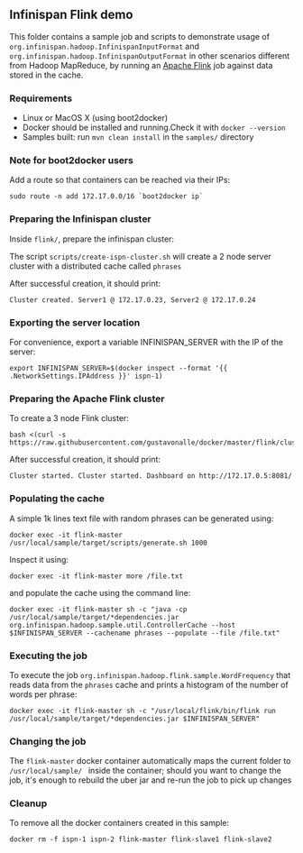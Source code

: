 ## Infinispan Flink demo 

This folder contains a sample job and scripts to demonstrate usage of ```org.infinispan.hadoop.InfinispanInputFormat``` and ```org.infinispan.hadoop.InfinispanOutputFormat```
in other scenarios different from Hadoop MapReduce, by running an [Apache Flink](https://flink.apache.org/) job against data stored in the cache. 

### Requirements

* Linux or MacOS X (using boot2docker)
* Docker should be installed and running.Check it with ```docker --version```
* Samples built: run ```mvn clean install``` in the ```samples/``` directory 

### Note for boot2docker users

Add a route so that containers can be reached via their IPs:

```
sudo route -n add 172.17.0.0/16 `boot2docker ip`
```

### Preparing the Infinispan cluster

Inside ```flink/```, prepare the infinispan cluster:

The script ```scripts/create-ispn-cluster.sh``` will create a 2 node server cluster with a distributed cache called ```phrases```

After successful creation, it should print:

```
Cluster created. Server1 @ 172.17.0.23, Server2 @ 172.17.0.24
```

### Exporting the server location

For convenience, export a variable INFINISPAN_SERVER with the IP of the server:

```
export INFINISPAN_SERVER=$(docker inspect --format '{{ .NetworkSettings.IPAddress }}' ispn-1)
```

### Preparing the Apache Flink cluster

To create a 3 node Flink cluster:

```
bash <(curl -s https://raw.githubusercontent.com/gustavonalle/docker/master/flink/cluster.sh)
```

After successful creation, it should print:

```
Cluster started. Cluster started. Dashboard on http://172.17.0.5:8081/
```

### Populating the cache

A simple 1k lines text file with random phrases can be generated using:

```docker exec -it flink-master /usr/local/sample/target/scripts/generate.sh 1000```

Inspect it using:

```
docker exec -it flink-master more /file.txt
```

and populate the cache using the command line:

```
docker exec -it flink-master sh -c "java -cp /usr/local/sample/target/*dependencies.jar org.infinispan.hadoop.sample.util.ControllerCache --host $INFINISPAN_SERVER --cachename phrases --populate --file /file.txt"
``` 
 
### Executing the job

To execute the job ```org.infinispan.hadoop.flink.sample.WordFrequency``` that reads data from the ```phrases``` cache and prints a histogram of the number of words per phrase:

```
docker exec -it flink-master sh -c "/usr/local/flink/bin/flink run  /usr/local/sample/target/*dependencies.jar $INFINISPAN_SERVER"
```

### Changing the job

The ```flink-master``` docker container automatically maps the current folder to ```/usr/local/sample/ ``` inside the container; should you want to change the job, it's enough to rebuild the uber jar and re-run the job to pick up changes

### Cleanup

To remove all the docker containers created in this sample:

```
docker rm -f ispn-1 ispn-2 flink-master flink-slave1 flink-slave2
```

